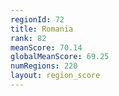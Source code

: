 ```yaml
---
regionId: 72
title: Romania
rank: 82
meanScore: 70.14
globalMeanScore: 69.25
numRegions: 220
layout: region_score
---
```

